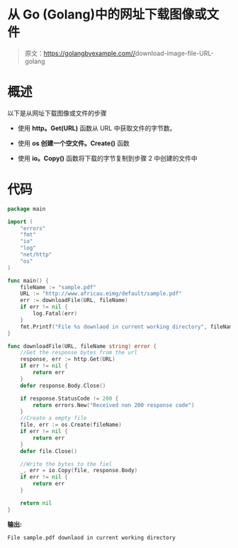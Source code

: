 # 从 Go (Golang)中的网址下载图像或文件

> 原文：<https://golangbyexample.com//>download-image-file-URL-golang

# 概述

以下是从网址下载图像或文件的步骤

*   使用 **http。Get(URL)** 函数从 URL 中获取文件的字节数。

*   使用 **os 创建一个空文件。Create()** 函数

*   使用 **io。Copy()** 函数将下载的字节复制到步骤 2 中创建的文件中

# 代码

```go
package main

import (
	"errors"
	"fmt"
	"io"
	"log"
	"net/http"
	"os"
)

func main() {
	fileName := "sample.pdf"
	URL := "http://www.africau.eimg/default/sample.pdf"
	err := downloadFile(URL, fileName)
	if err != nil {
		log.Fatal(err)
	}
	fmt.Printf("File %s downlaod in current working directory", fileName)
}

func downloadFile(URL, fileName string) error {
	//Get the response bytes from the url
	response, err := http.Get(URL)
	if err != nil {
		return err
	}
	defer response.Body.Close()

	if response.StatusCode != 200 {
		return errors.New("Received non 200 response code")
	}
	//Create a empty file
	file, err := os.Create(fileName)
	if err != nil {
		return err
	}
	defer file.Close()

	//Write the bytes to the fiel
	_, err = io.Copy(file, response.Body)
	if err != nil {
		return err
	}

	return nil
} 
```

**输出:**

```go
File sample.pdf downlaod in current working directory
```